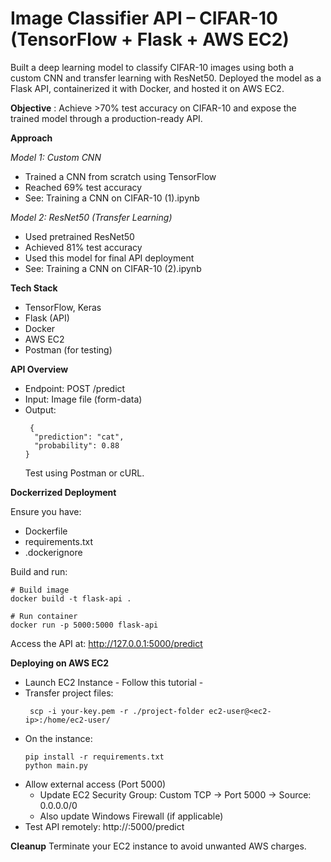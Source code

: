 #  Image Classifier API – CIFAR-10 (TensorFlow + Flask + AWS EC2)

Built a deep learning model to classify CIFAR-10 images using both a custom CNN and transfer learning with ResNet50. Deployed the model as a Flask API, containerized it with Docker, and hosted it on AWS EC2.

**Objective** : Achieve >70% test accuracy on CIFAR-10 and expose the trained model through a production-ready API.

**Approach**

*Model 1: Custom CNN*
* Trained a CNN from scratch using TensorFlow
* Reached 69% test accuracy
* See: Training a CNN on CIFAR-10 (1).ipynb

*Model 2: ResNet50 (Transfer Learning)*
* Used pretrained ResNet50
* Achieved 81% test accuracy
* Used this model for final API deployment
* See: Training a CNN on CIFAR-10 (2).ipynb

**Tech Stack**
* TensorFlow, Keras
* Flask (API)
* Docker
* AWS EC2
* Postman (for testing)

**API Overview**
* Endpoint: POST /predict
* Input: Image file (form-data)
* Output:
  ```
   {
    "prediction": "cat",
    "probability": 0.88
  }
  ```
  Test using Postman or cURL.


**Dockerrized Deployment**

Ensure you have:
* Dockerfile
* requirements.txt
* .dockerignore

Build and run:
```
# Build image
docker build -t flask-api .

# Run container
docker run -p 5000:5000 flask-api
```
Access the API at: http://127.0.0.1:5000/predict

**Deploying on AWS EC2**
* Launch EC2 Instance - Follow this tutorial -
* Transfer project files:
  ```
   scp -i your-key.pem -r ./project-folder ec2-user@<ec2-ip>:/home/ec2-user/
  ```
* On the instance:
  ```
  pip install -r requirements.txt
  python main.py
  ```
* Allow external access (Port 5000)
   * Update EC2 Security Group: Custom TCP → Port 5000 → Source: 0.0.0.0/0
   * Also update Windows Firewall (if applicable)
 * Test API remotely: http://<your-ec2-public-ip>:5000/predict

**Cleanup**
Terminate your EC2 instance to avoid unwanted AWS charges.
 
